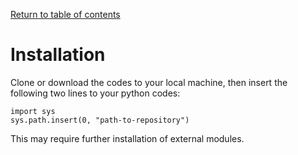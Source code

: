 [Return to table of contents](index.md)<br/>
# Installation
Clone or download the codes to your local machine, then insert the following two lines to your python codes:
```
import sys  
sys.path.insert(0, "path-to-repository")
```
This may require further installation of external modules.
